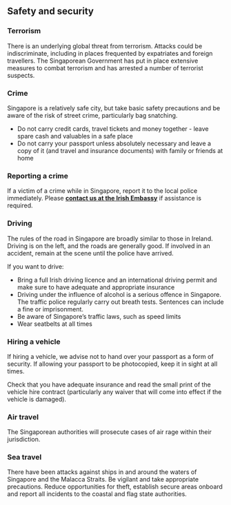 ## Safety and security

### **Terrorism**

There is an underlying global threat from terrorism. Attacks could be indiscriminate, including in places frequented by expatriates and foreign travellers. The Singaporean Government has put in place extensive measures to combat terrorism and has arrested a number of terrorist suspects.

### **Crime**

Singapore is a relatively safe city, but take basic safety precautions and be aware of the risk of street crime, particularly bag snatching.

* Do not carry credit cards, travel tickets and money together - leave spare cash and valuables in a safe place
* Do not carry your passport unless absolutely necessary and leave a copy of it (and travel and insurance documents) with family or friends at home

### **Reporting a crime**

If a victim of a crime while in Singapore, report it to the local police immediately. Please [**contact us at the Irish Embassy**](/en/singapore/embassy/) if assistance is required.

### **Driving**

The rules of the road in Singapore are broadly similar to those in Ireland. Driving is on the left, and the roads are generally good. If involved in an accident, remain at the scene until the police have arrived.

If you want to drive:

* Bring a full Irish driving licence and an international driving permit and make sure to have adequate and appropriate insurance
* Driving under the influence of alcohol is a serious offence in Singapore. The traffic police regularly carry out breath tests. Sentences can include a fine or imprisonment.
* Be aware of Singapore’s traffic laws, such as speed limits
* Wear seatbelts at all times

### **Hiring a vehicle**

If hiring a vehicle, we advise not to hand over your passport as a form of security. If allowing your passport to be photocopied, keep it in sight at all times.

Check that you have adequate insurance and read the small print of the vehicle hire contract (particularly any waiver that will come into effect if the vehicle is damaged).

### **Air travel**

The Singaporean authorities will prosecute cases of air rage within their jurisdiction.

### **Sea travel**

There have been attacks against ships in and around the waters of Singapore and the Malacca Straits. Be vigilant and take appropriate precautions. Reduce opportunities for theft, establish secure areas onboard and report all incidents to the coastal and flag state authorities.